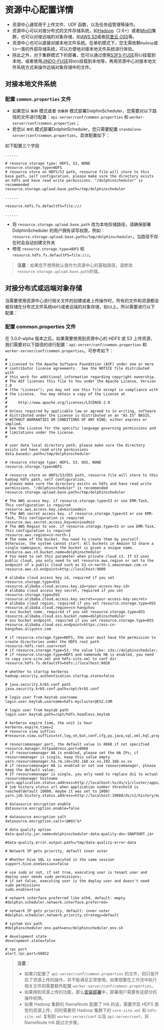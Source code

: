 # 资源中心配置详情

- 资源中心通常用于上传文件、UDF 函数，以及任务组管理等操作。
- 资源中心可以对接分布式的文件存储系统，如[Hadoop](https://hadoop.apache.org/docs/r2.7.0/)（2.6+）或者[MinIO](https://github.com/minio/minio)集群，也可以对接远端的对象存储，如[AWS S3](https://aws.amazon.com/s3/)或者[阿里云 OSS](https://www.aliyun.com/product/oss)等。
- 资源中心也可以直接对接本地文件系统。在单机模式下，您无需依赖`Hadoop`或`S3`一类的外部存储系统，可以方便地对接本地文件系统进行体验。
- 除此之外，对于集群模式下的部署，您可以通过使用[S3FS-FUSE](https://github.com/s3fs-fuse/s3fs-fuse)将`S3`挂载到本地，或者使用[JINDO-FUSE](https://help.aliyun.com/document_detail/187410.html)将`OSS`挂载到本地等，再用资源中心对接本地文件系统方式来操作远端对象存储中的文件。

## 对接本地文件系统

### 配置 `common.properties` 文件

- 如果您以 `集群` 模式或者 `伪集群` 模式部署DolphinScheduler，您需要对以下路径的文件进行配置：`api-server/conf/common.properties` 和 `worker-server/conf/common.properties`；
- 若您以 `单机` 模式部署DolphinScheduler，您只需要配置 `standalone-server/conf/common.properties`，具体配置如下：


如下配置三个字段
```properties
......

# resource storage type: HDFS, S3, NONE
resource.storage.type=HDFS
# resource store on HDFS/S3 path, resource file will store to this base path, self configuration, please make sure the directory exists on hdfs and have read write permissions. "/dolphinscheduler" is recommended
resource.storage.upload.base.path=/tmp/dolphinscheduler

......

resource.hdfs.fs.defaultFS=file:///

......

```

- 将 `resource.storage.upload.base.path` 改为本地存储路径，请确保部署 DolphinScheduler 的用户拥有读写权限，例如：`resource.storage.upload.base.path=/tmp/dolphinscheduler`。当路径不存在时会自动创建文件夹
- 修改 `resource.storage.type=HDFS` 和 `resource.hdfs.fs.defaultFS=file:///`。

> **注意**：如果您不想用默认值作为资源中心的基础路径，请修改`resource.storage.upload.base.path`的值。

## 对接分布式或远端对象存储

当需要使用资源中心进行相关文件的创建或者上传操作时，所有的文件和资源都会被存储在分布式文件系统`HDFS`或者远端的对象存储，如`S3`上。所以需要进行以下配置：

### 配置 common.properties 文件

在 3.0.0-alpha 版本之后，如果需要使用到资源中心的 HDFS 或 S3 上传资源，我们需要对以下路径的进行配置：`api-server/conf/common.properties` 和 `worker-server/conf/common.properties`。可参考如下：

```properties
#
# Licensed to the Apache Software Foundation (ASF) under one or more
# contributor license agreements.  See the NOTICE file distributed with
# this work for additional information regarding copyright ownership.
# The ASF licenses this file to You under the Apache License, Version 2.0
# (the "License"); you may not use this file except in compliance with
# the License.  You may obtain a copy of the License at
#
#     http://www.apache.org/licenses/LICENSE-2.0
#
# Unless required by applicable law or agreed to in writing, software
# distributed under the License is distributed on an "AS IS" BASIS,
# WITHOUT WARRANTIES OR CONDITIONS OF ANY KIND, either express or implied.
# See the License for the specific language governing permissions and
# limitations under the License.
#

# user data local directory path, please make sure the directory exists and have read write permissions
data.basedir.path=/tmp/dolphinscheduler

# resource storage type: HDFS, S3, OSS, NONE
resource.storage.type=HDFS

# resource store on HDFS/S3/OSS path, resource file will store to this hadoop hdfs path, self configuration,
# please make sure the directory exists on hdfs and have read write permissions. "/dolphinscheduler" is recommended
resource.storage.upload.base.path=/tmp/dolphinscheduler

# The AWS access key. if resource.storage.type=S3 or use EMR-Task, This configuration is required
resource.aws.access.key.id=minioadmin
# The AWS secret access key. if resource.storage.type=S3 or use EMR-Task, This configuration is required
resource.aws.secret.access.key=minioadmin
# The AWS Region to use. if resource.storage.type=S3 or use EMR-Task, This configuration is required
resource.aws.region=cn-north-1
# The name of the bucket. You need to create them by yourself. Otherwise, the system cannot start. All buckets in Amazon S3 share a single namespace; ensure the bucket is given a unique name.
resource.aws.s3.bucket.name=dolphinscheduler
# You need to set this parameter when private cloud s3. If S3 uses public cloud, you only need to set resource.aws.region or set to the endpoint of a public cloud such as S3.cn-north-1.amazonaws.com.cn
resource.aws.s3.endpoint=http://localhost:9000

# alibaba cloud access key id, required if you set resource.storage.type=OSS 
resource.alibaba.cloud.access.key.id=<your-access-key-id>
# alibaba cloud access key secret, required if you set resource.storage.type=OSS
resource.alibaba.cloud.access.key.secret=<your-access-key-secret>
# alibaba cloud region, required if you set resource.storage.type=OSS
resource.alibaba.cloud.region=cn-hangzhou
# oss bucket name, required if you set resource.storage.type=OSS
resource.alibaba.cloud.oss.bucket.name=dolphinscheduler
# oss bucket endpoint, required if you set resource.storage.type=OSS
resource.alibaba.cloud.oss.endpoint=https://oss-cn-hangzhou.aliyuncs.com

# if resource.storage.type=HDFS, the user must have the permission to create directories under the HDFS root path
resource.hdfs.root.user=root
# if resource.storage.type=S3, the value like: s3a://dolphinscheduler;
# if resource.storage.type=HDFS and namenode HA is enabled, you need to copy core-site.xml and hdfs-site.xml to conf dir
resource.hdfs.fs.defaultFS=hdfs://localhost:8020

# whether to startup kerberos
hadoop.security.authentication.startup.state=false

# java.security.krb5.conf path
java.security.krb5.conf.path=/opt/krb5.conf

# login user from keytab username
login.user.keytab.username=hdfs-mycluster@ESZ.COM

# login user from keytab path
login.user.keytab.path=/opt/hdfs.headless.keytab

# kerberos expire time, the unit is hour
kerberos.expire.time=2
# resource view suffixs
#resource.view.suffixs=txt,log,sh,bat,conf,cfg,py,java,sql,xml,hql,properties,json,yml,yaml,ini,js

# resourcemanager port, the default value is 8088 if not specified
resource.manager.httpaddress.port=8088
# if resourcemanager HA is enabled, please set the HA IPs; if resourcemanager is single, keep this value empty
yarn.resourcemanager.ha.rm.ids=192.168.xx.xx,192.168.xx.xx
# if resourcemanager HA is enabled or not use resourcemanager, please keep the default value;
# If resourcemanager is single, you only need to replace ds1 to actual resourcemanager hostname
yarn.application.status.address=http://localhost:%s/ds/v1/cluster/apps/%s
# job history status url when application number threshold is reached(default 10000, maybe it was set to 1000)
yarn.job.history.status.address=http://localhost:19888/ds/v1/history/mapreduce/jobs/%s

# datasource encryption enable
datasource.encryption.enable=false

# datasource encryption salt
datasource.encryption.salt=!@#$%^&*

# data quality option
data-quality.jar.name=dolphinscheduler-data-quality-dev-SNAPSHOT.jar

#data-quality.error.output.path=/tmp/data-quality-error-data

# Network IP gets priority, default inner outer

# Whether hive SQL is executed in the same session
support.hive.oneSession=false

# use sudo or not, if set true, executing user is tenant user and deploy user needs sudo permissions;
# if set false, executing user is the deploy user and doesn't need sudo permissions
sudo.enable=true

# network interface preferred like eth0, default: empty
#dolphin.scheduler.network.interface.preferred=

# network IP gets priority, default: inner outer
#dolphin.scheduler.network.priority.strategy=default

# system env path
#dolphinscheduler.env.path=env/dolphinscheduler_env.sh

# development state
development.state=false

# rpc port
alert.rpc.port=50052
```

> **注意**：
>
> * 如果只配置了 `api-server/conf/common.properties` 的文件，则只是开启了资源上传的操作，并不能满足正常使用。如果想要在工作流中执行相关文件则需要额外配置 `worker-server/conf/common.properties`。
> * 如果用到资源上传的功能，那么[安装部署](../installation/standalone.md)中，部署用户需要有这部分的操作权限。
> * 如果 Hadoop 集群的 NameNode 配置了 HA 的话，需要开启 HDFS 类型的资源上传，同时需要将 Hadoop 集群下的 `core-site.xml` 和 `hdfs-site.xml` 复制到 `worker-server/conf` 以及 `api-server/conf`，非 NameNode HA 跳过次步骤。

